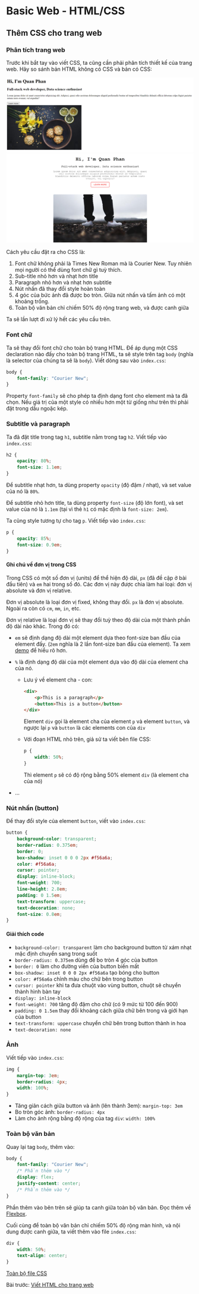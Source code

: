# Basic Web - HTML/CSS

## Thêm CSS cho trang web

### Phân tích trang web

Trước khi bắt tay vào viết CSS, ta cũng cần phải phân tích thiết kế của trang web. Hãy so sánh bản HTML không có CSS và bản có CSS:

![HTML without CSS](html_without_css.png)
![HTML with CSS](html_with_css.png)

Cách yêu cầu đặt ra cho CSS là:

1.  Font chữ không phải là Times New Roman mà là Courier New. Tuy nhiên mọi người có thể dùng font chữ gì tuỳ thích.
2.  Sub-title nhỏ hơn và nhạt hơn title
3.  Paragraph nhỏ hơn và nhạt hơn subtitle
4.  Nút nhấn đã thay đổi style hoàn toàn
5.  4 góc của bức ảnh đã được bo tròn. Giữa nút nhấn và tấm ảnh có một khoảng trống.
6.  Toàn bộ văn bản chỉ chiếm 50% độ rộng trang web, và được canh giữa

Ta sẽ lần lượt đi xử lý hết các yêu cầu trên.

### Font chữ

Ta sẽ thay đổi font chữ cho toàn bộ trang HTML. Để áp dụng một CSS declaration nào đấy cho toàn bộ trang HTML, ta sẽ style trên tag `body` (nghĩa là selector của chúng ta sẽ là `body`). Viết dòng sau vào `index.css`:

```css
body {
    font-family: "Courier New";
}
```

Property `font-family` sẽ cho phép ta định dạng font cho element mà ta đã chọn. Nếu giá trị của một style có nhiều hơn một từ giống như trên thì phải đặt trong dấu ngoặc kép.

### Subtitle và paragraph

Ta đã đặt title trong tag `h1`, subtitle nằm trong tag `h2`. Viết tiếp vào `index.css`:

```css
h2 {
    opacity: 80%;
    font-size: 1.1em;
}
```

Để subtitle nhạt hơn, ta dùng property `opacity` (độ đậm / nhạt), và set value của nó là `80%`.

Để subtitle nhỏ hơn title, ta dùng property `font-size` (độ lớn font), và set value của nó là `1.1em` (tại vì thẻ `h1` có mặc định là `font-size: 2em`).

Ta cũng style tương tự cho tag `p`. Viết tiếp vào `index.css`:

```css
p {
    opacity: 85%;
    font-size: 0.9em;
}
```

#### Ghi chú về đơn vị trong CSS

Trong CSS có một số đơn vị (units) để thể hiện độ dài, `px` (đã đề cập ở bài đầu tiên) và `em` hai trong số đó. Các đơn vị này được chia làm hai loại: đơn vị absolute và đơn vị relative.

Đơn vị absolute là loại đơn vị fixed, không thay đổi. `px` là đơn vị absolute. Ngoài ra còn có `cm`, `mm`, `in`, etc.

Đơn vị relative là loại đơn vị sẽ thay đổi tuỳ theo độ dài của một thành phần độ dài nào khác. Trong đó có:

-   `em` sẽ định dạng độ dài một element dựa theo font-size ban đầu của element đấy. (`2em` nghĩa là 2 lần font-size ban đầu của element). Ta xem [demo](https://www.w3schools.com/cssref/tryit.asp?filename=trycss_unit_em) để hiểu rõ hơn.
-   `%` là định dạng độ dài của một element dựa vào độ dài của element cha của nó.

    -   Lưu ý về element cha - con:

        ```html
        <div>
            <p>This is a paragraph</p>
            <button>This is a button</button>
        </div>
        ```

        Element `div` gọi là element cha của element `p` và element `button`, và ngược lại `p` và `button` là các elements con của `div`

    -   Với đoạn HTML nhỏ trên, giả sử ta viết bên file CSS:

        ```css
        p {
            width: 50%;
        }
        ```

        Thì element `p` sẽ có độ rộng bằng 50% element `div` (là element cha của nó)

-   ...

### Nút nhấn (button)

Để thay đổi style của element `button`, viết vào `index.css`:

```css
button {
    background-color: transparent;
    border-radius: 0.375em;
    border: 0;
    box-shadow: inset 0 0 0 2px #f56a6a;
    color: #f56a6a;
    cursor: pointer;
    display: inline-block;
    font-weight: 700;
    line-height: 2.8em;
    padding: 0 1.5em;
    text-transform: uppercase;
    text-decoration: none;
    font-size: 0.8em;
}
```

#### Giải thích code

-   `background-color: transparent` làm cho background button từ xám nhạt mặc định chuyển sang trong suốt
-   `border-radius: 0.375em` dùng để bo tròn 4 góc của button
-   `border: 0` làm cho đường viền của button biến mất
-   `box-shadow: inset 0 0 0 2px #f56a6a` tạo bóng cho button
-   `color: #f56a6a` chỉnh màu cho chữ bên trong button
-   `cursor: pointer` khi ta đưa chuột vào vùng button, chuột sẽ chuyển thành hình bàn tay
-   `display: inline-block`
-   `font-weight: 700` tăng độ đậm cho chữ (có 9 mức từ 100 đến 900)
-   `padding: 0 1.5em` thay đổi khoảng cách giữa chữ bên trong và giới hạn của button
-   `text-transform: uppercase` chuyển chữ bên trong button thành in hoa
-   `text-decoration: none`

### Ảnh

Viết tiếp vào `index.css`:

```css
img {
    margin-top: 3em;
    border-radius: 4px;
    width: 100%;
}
```

-   Tăng giãn cách giữa button và ảnh (lên thành 3em): `margin-top: 3em`
-   Bo tròn góc ảnh: `border-radius: 4px`
-   Làm cho ảnh rộng bằng độ rộng của tag `div`: `width: 100%`

### Toàn bộ văn bản

Quay lại tag `body`, thêm vào:

```css
body {
    font-family: "Courier New";
    /* Phần thêm vào */
    display: flex;
    justify-content: center;
    /* Phần thêm vào */
}
```

Phần thêm vào bên trên sẽ giúp ta canh giữa toàn bộ văn bản. Đọc thêm về [Flexbox](https://css-tricks.com/snippets/css/a-guide-to-flexbox/).

Cuối cùng để toàn bộ văn bản chỉ chiếm 50% độ rộng màn hình, và nội dung được canh giữa, ta viết thêm vào file `index.css`:

```css
div {
    width: 50%;
    text-align: center;
}
```

[Toàn bộ file CSS](../src/index.css)

Bài trước: [Viết HTML cho trang web](./html_code/html_code.md)
